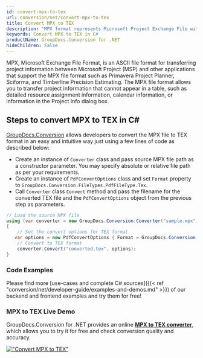 ```yaml
---
id: convert-mpx-to-tex
url: conversion/net/convert-mpx-to-tex
title: Convert MPX to TEX
description: "MPX format represents Microsoft Project Exchange File with .mpx extension. Learn how to convert MPX to TEX file programmatically in C# language using GroupDocs.Conversion for .NET library."
keywords: Convert MPX to TEX in C#
productName: GroupDocs.Conversion for .NET
hideChildren: False
---
```


MPX, Microsoft Exchange File Format, is an ASCII file format for transferring project information between Microsoft Project (MSP) and other applications that support the MPX file format such as Primavera Project Planner, Sciforma, and Timberline Precision Estimating. The MPX file format allows you to transfer project information that cannot appear in a table, such as detailed resource assignment information, calendar information, or information in the Project Info dialog box.

## Steps to convert MPX to TEX in C#

[GroupDocs.Conversion](https://products.groupdocs.com/conversion/net) allows developers to convert the MPX file to TEX format in an easy and intuitive way just using a few lines of code as described below:

* Create an instance of `Converter` class and pass source MPX file path as a constructor parameter. You may specify absolute or relative file path as per your requirements. 
* Create an instance of `PdfConvertOptions` class and set `Format` property to `GroupDocs.Conversion.FileTypes.PdfFileType.Tex`.
* Call `Converter` class `Convert` method and pass the filename for the converted TEX file and the `PdfConvertOptions` object from the previous step as parameters.

```csharp
// Load the source MPX file
using (var converter = new GroupDocs.Conversion.Converter("sample.mpx"))
{
    // Set the convert options for TEX format
   var options = new PdfConvertOptions { Format = GroupDocs.Conversion.FileTypes.PdfFileType.Tex };
    // Convert to TEX format
    converter.Convert("converted.tex", options);
}
```

### Code Examples

Please find more [use-cases and complete C# sources]({{< ref "conversion/net/developer-guide/examples-and-demos.md" >}}) of our backend and frontend examples and try them for free!

### MPX to TEX Live Demo

GroupDocs.Conversion for .NET provides an online [**MPX to TEX converter**](https://products.groupdocs.app/conversion/mpx-to-tex), which allows you to try it for free and check conversion quality and accuracy.

[!["Convert MPX to TEX"](conversion/net/images/convert-to-tex/convert-mpx-to-tex.png)](https://products.groupdocs.app/conversion/mpx-to-tex)